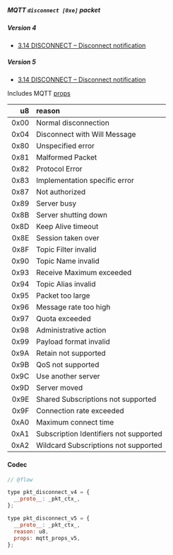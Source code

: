 ##### MQTT `disconnect [0xe]` packet

##### Version 4

- [3.14 DISCONNECT – Disconnect notification](http://docs.oasis-open.org/mqtt/mqtt/v3.1.1/os/mqtt-v3.1.1-os.html#_Toc398718090)

##### Version 5

- [3.14 DISCONNECT – Disconnect notification](https://docs.oasis-open.org/mqtt/mqtt/v5.0/os/mqtt-v5.0-os.html#_Toc3901205)

Includes MQTT [props](./mqtt_props.md)

|   u8 | reason                                 |
| ---: | :------------------------------------- |
| 0x00 | Normal disconnection                   |
| 0x04 | Disconnect with Will Message           |
| 0x80 | Unspecified error                      |
| 0x81 | Malformed Packet                       |
| 0x82 | Protocol Error                         |
| 0x83 | Implementation specific error          |
| 0x87 | Not authorized                         |
| 0x89 | Server busy                            |
| 0x8B | Server shutting down                   |
| 0x8D | Keep Alive timeout                     |
| 0x8E | Session taken over                     |
| 0x8F | Topic Filter invalid                   |
| 0x90 | Topic Name invalid                     |
| 0x93 | Receive Maximum exceeded               |
| 0x94 | Topic Alias invalid                    |
| 0x95 | Packet too large                       |
| 0x96 | Message rate too high                  |
| 0x97 | Quota exceeded                         |
| 0x98 | Administrative action                  |
| 0x99 | Payload format invalid                 |
| 0x9A | Retain not supported                   |
| 0x9B | QoS not supported                      |
| 0x9C | Use another server                     |
| 0x9D | Server moved                           |
| 0x9E | Shared Subscriptions not supported     |
| 0x9F | Connection rate exceeded               |
| 0xA0 | Maximum connect time                   |
| 0xA1 | Subscription Identifiers not supported |
| 0xA2 | Wildcard Subscriptions not supported   |

#### Codec

```javascript
// @flow

type pkt_disconnect_v4 = {
  __proto__: _pkt_ctx_,
};

type pkt_disconnect_v5 = {
  __proto__: _pkt_ctx_,
  reason: u8,
  props: mqtt_props_v5,
};
```
